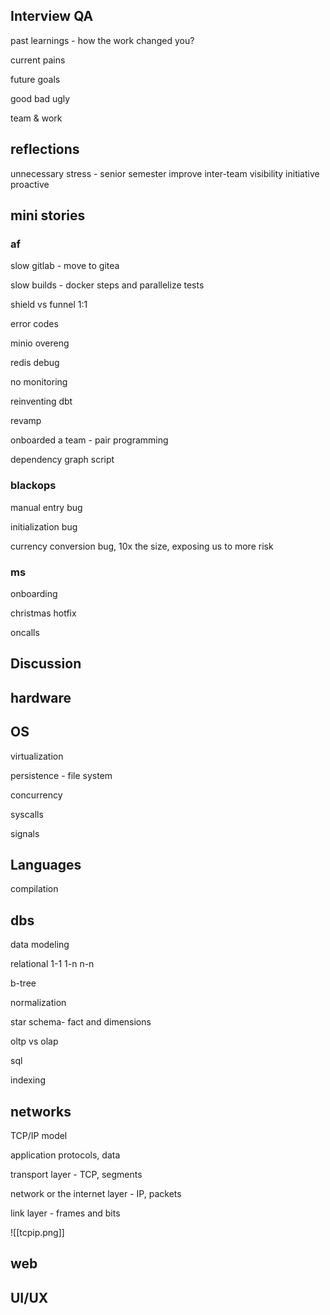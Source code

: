 ---
---


## Interview QA 

past learnings - how the work changed you?

current pains 

future goals  

good bad ugly 

team & work 


## reflections 

unnecessary stress - senior semester 
improve inter-team visibility
initiative 
proactive 


## mini stories 


### af 

slow gitlab - move to gitea

slow builds - docker steps and parallelize tests

shield vs funnel 1:1

error codes 

minio overeng 

redis debug

no monitoring

reinventing dbt 

revamp

onboarded a team - pair programming

dependency graph script 


### blackops 

manual entry bug 

initialization bug 

currency conversion bug, 10x the size, exposing us to more risk 

### ms 

onboarding 

christmas hotfix 

oncalls 


## Discussion 
## hardware

## OS 

virtualization 

persistence - file system 

concurrency 

syscalls 

signals 

## Languages 

compilation 

## dbs 

data modeling 

relational 
1-1 
1-n 
n-n 

b-tree 

normalization 

star schema- fact and dimensions 

oltp vs olap 

sql 

indexing 
## networks


TCP/IP model 

application protocols, data 

transport layer - TCP, segments

network or the internet layer - IP, packets

link layer - frames and bits

![[tcpip.png]]
## web 

## UI/UX 


